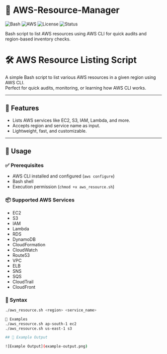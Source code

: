# 🚀 AWS-Resource-Manager

![Bash](https://img.shields.io/badge/Shell-Bash-lightgrey?logo=gnubash)
![AWS](https://img.shields.io/badge/AWS-CLI-orange?logo=amazonaws)
![License](https://img.shields.io/badge/license-MIT-blue)
![Status](https://img.shields.io/badge/status-Active-brightgreen)

Bash script to list AWS resources using AWS CLI for quick audits and region-based inventory checks.



# 🛠️ AWS Resource Listing Script

A simple Bash script to list various AWS resources in a given region using AWS CLI.  
Perfect for quick audits, monitoring, or learning how AWS CLI works.

---

## 📜 Features

- Lists AWS services like EC2, S3, IAM, Lambda, and more.
- Accepts region and service name as input.
- Lightweight, fast, and customizable.

---

## 🚀 Usage

### ✅ Prerequisites
- AWS CLI installed and configured (`aws configure`)
- Bash shell
- Execution permission (`chmod +x aws_resource.sh`)

### 📦 Supported AWS Services
- EC2
- S3
- IAM
- Lambda
- RDS
- DynamoDB
- CloudFormation
- CloudWatch
- Route53
- VPC
- ELB
- SNS
- SQS
- CloudTrail
- CloudFront

### 📌 Syntax
```bash
./aws_resource.sh <region> <service_name>

🧪 Examples
./aws_resource.sh ap-south-1 ec2
./aws_resource.sh us-east-1 s3

## 📸 Example Output

![Example Output](example-output.png)



